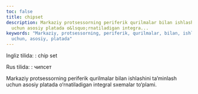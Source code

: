 ```yaml
---
toc: false
title: chipset
description: Markaziy protsessorning periferik qurilmalar bilan ishlashini ta&rsquo;minlash
  uchun asosiy platada o&lsquo;rnatiladigan integra...
keywords: "Markaziy, protsessorning, periferik, qurilmalar, bilan, ishlashini, ta\u2019minlash,
  uchun, asosiy, platada"
---
```


Ingliz tilida:
:   chip set

Rus tilida:
:   чипсет

Markaziy protsessorning periferik qurilmalar bilan ishlashini ta’minlash uchun asosiy platada o‘rnatiladigan integral sxemalar to‘plami.